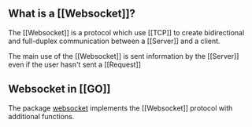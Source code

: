 ## What is a [[Websocket]]?

The [[Websocket]] is a protocol which use [[TCP]] to create bidirectional and full-duplex communication between a [[Server]] and a client.

The main use of the [[Websocket]] is sent information by the [[Server]] even if the user hasn't sent a [[Request]]

## Websocket in [[GO]]

The package [websocket](https://pkg.go.dev/github.com/exelban/websocket)  implements the [[Websocket]] protocol with additional functions.
